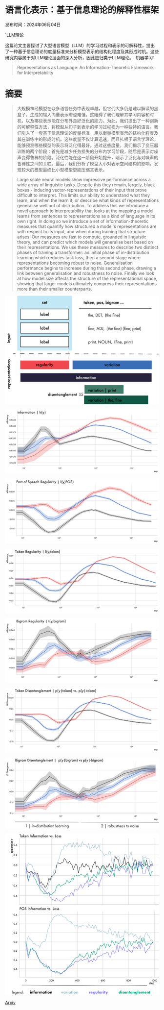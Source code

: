 # 语言化表示：基于信息理论的解释性框架

发布时间：2024年06月04日

`LLM理论

这篇论文主要探讨了大型语言模型（LLM）的学习过程和表示的可解释性，提出了一种基于信息理论的度量标准来分析模型表示的结构化程度及其形成时机。这些研究内容属于对LLM理论层面的深入分析，因此应归类于LLM理论。` `机器学习`

> Representations as Language: An Information-Theoretic Framework for Interpretability

# 摘要

> 大规模神经模型在众多语言任务中表现卓越，但它们大多仍是难以解读的黑盒子，生成的输入向量表示晦涩难懂。这阻碍了我们理解其学习内容和时机，以及哪些表示能在分布外良好泛化的能力。为此，我们提出了一种创新的可解释性方法，将模型从句子到表示的学习过程视为一种独特的语言。我们引入了一套基于信息理论的度量标准，用以衡量模型表示的结构化程度及其在训练中的形成时机。这些度量不仅计算迅速，而且扎根于语言学理论，能够预测哪些模型的表示将泛化得最好。通过这些度量，我们揭示了变压器训练的两个阶段：首先是减少任务损失的分布内学习阶段，随后是表示对噪声变得鲁棒的阶段。泛化性能在这一阶段开始提升，暗示了泛化与对噪声的鲁棒性之间的关联。最后，我们分析了模型大小对表示空间结构的影响，发现较大的模型最终比小型模型更能压缩其表示。

> Large scale neural models show impressive performance across a wide array of linguistic tasks. Despite this they remain, largely, black-boxes - inducing vector-representations of their input that prove difficult to interpret. This limits our ability to understand what they learn, and when the learn it, or describe what kinds of representations generalise well out of distribution. To address this we introduce a novel approach to interpretability that looks at the mapping a model learns from sentences to representations as a kind of language in its own right. In doing so we introduce a set of information-theoretic measures that quantify how structured a model's representations are with respect to its input, and when during training that structure arises. Our measures are fast to compute, grounded in linguistic theory, and can predict which models will generalise best based on their representations. We use these measures to describe two distinct phases of training a transformer: an initial phase of in-distribution learning which reduces task loss, then a second stage where representations becoming robust to noise. Generalisation performance begins to increase during this second phase, drawing a link between generalisation and robustness to noise. Finally we look at how model size affects the structure of the representational space, showing that larger models ultimately compress their representations more than their smaller counterparts.

![语言化表示：基于信息理论的解释性框架](../../../paper_images/2406.02449/cover_fig.png)

![语言化表示：基于信息理论的解释性框架](../../../paper_images/2406.02449/information.png)

![语言化表示：基于信息理论的解释性框架](../../../paper_images/2406.02449/pos_regularity.png)

![语言化表示：基于信息理论的解释性框架](../../../paper_images/2406.02449/token_regularity.png)

![语言化表示：基于信息理论的解释性框架](../../../paper_images/2406.02449/bigram_regularity.png)

![语言化表示：基于信息理论的解释性框架](../../../paper_images/2406.02449/token_disentanglement.png)

![语言化表示：基于信息理论的解释性框架](../../../paper_images/2406.02449/bigram_disentanglement.png)

![语言化表示：基于信息理论的解释性框架](../../../paper_images/2406.02449/loss_vs_measures.png)

[Arxiv](https://arxiv.org/abs/2406.02449)